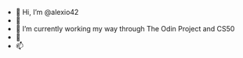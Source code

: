 - 👋 Hi, I’m @alexio42
- 👀 
- 🌱 I’m currently working my way through The Odin Project and CS50
- 💞️ 
- 📫 

<!---
alexio42/alexio42 is a ✨ special ✨ repository because its `README.md` (this file) appears on your GitHub profile.
You can click the Preview link to take a look at your changes.
--->
